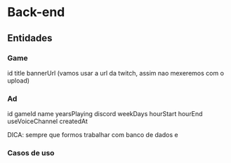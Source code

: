 # Back-end

## Entidades

### Game

id
title
bannerUrl (vamos usar a url da twitch, assim nao mexeremos com o upload)

### Ad

id
gameId
name
yearsPlaying
discord
weekDays
hourStart
hourEnd
useVoiceChannel
createdAt

DICA: sempre que formos trabalhar com banco de dados e

### Casos de uso

